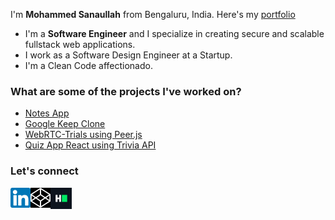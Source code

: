 <!--
**sanaullahmohammed/sanaullahmohammed** is a ✨ _special_ ✨ repository because its `README.md` (this file) appears on your GitHub profile.

Here are some ideas to get you started:

- 🔭 I’m currently working on ...
- 🌱 I’m currently learning ...
- 👯 I’m looking to collaborate on ...
- 🤔 I’m looking for help with ...
- 💬 Ask me about ...
- 📫 How to reach me: ...
- 😄 Pronouns: ...
- ⚡ Fun fact: ...
-->

<!--
| Project Name | Tech Stack | Code Link | Demo |
|--------------|------------|-----------|-----|
|              |            |           |     |
|              |            |           |     |
|              |            |           |     |
|              |            |           |     |
|              |            |           |     |
|              |            |           |     |
|              |            |           |     |
-->


I'm **Mohammed Sanaullah** from Bengaluru, India.
Here's my [portfolio](https://sanaullahmohammed.github.io/ms-portfolio-v1/index.html)

- I'm a **Software Engineer** and I specialize in creating secure and scalable fullstack web applications.
- I work as a Software Design Engineer at a Startup.
- I'm a Clean Code affectionado.

<!--
### What's my development setup?

- My work machine is a **2020 MacBook Pro** and my personal machine is a **2018 MacBook Air**
- For IDEs, I use **VS Code**, **Visual Studio**, and **Robo 3T** for front-end and back-end, and database work, respectively. I also use **Postman** when working on RESTful APIs
- For containerization, I use **Docker**


### Recent blogs

- [Breaking down React for Beginners](https://narayanasuri.hashnode.dev/breaking-down-react-for-beginners)

-->
### What are some of the projects I've worked on?

- [Notes App](https://sanaullahmohammed.github.io/notes-app/)
- [Google Keep Clone](https://sanaullahmohammed.github.io/google-keep-clone/)
- [WebRTC-Trials using Peer.js](https://github.com/sanaullahmohammed/webRTC-trials)
- [Quiz App React using Trivia API](https://sanaullahmohammed.github.io/quiz-app-react/) 

### Let's connect

<!--
<a href="http://www.instagram.com/suriosityy" target="_blank" rel="noreferrer">
  <img align="left"
    src="https://raw.githubusercontent.com/danielcranney/readme-generator/main/public/icons/socials/instagram.svg"
    alt="narayanasuri" height="32" width="32" />
</a>
-->

<a href="https://www.linkedin.com/in/mohammed-sanaullah-2040711a0/" target="_blank" rel="noreferrer">
  <img align="left" src="images/linkedin.png"
    height="32" width="32" />
</a>
<a href="https://codepen.io/Hop3l3ssCod3r" target="_blank" rel="noreferrer">
  <img align="left" src="images/codepen.png" alt="mohammedsanaullah"
    height="32" width="32" />
</a>

<a href="https://www.hackerrank.com/mohammedsanaull4" target="_blank" rel="noreferrer">
  <img align="left"
    src="images/hackerrank.png"
    alt="mohammedsanaullah" height="34" width="34" />
</a>
    
